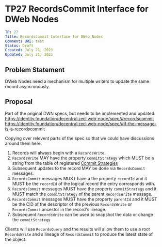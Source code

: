 # TP27 RecordsCommit Interface for DWeb Nodes

```yaml
TP: 27
Title: RecordsCommit Interface for DWeb Nodes
Comments URI: test
Status: Draft
Created: July 21, 2023
Updated: July 21, 2023
```

## Problem Statement

DWeb Nodes need a mechanism for multiple writers to update the same record asyncronously.


## Proposal

Part of the original DWN specs, but needs to be implemented and updated:
https://identity.foundation/decentralized-web-node/spec/#recordscommit
https://identity.foundation/decentralized-web-node/spec/#if-the-message-is-a-recordscommit

Copying over relevent parts of the spec so that we could have discussions around them here.


1. Records will always begin with a `RecordsWrite`.
2. `RecordsWrite` MAY have the property `commitStrategy` which MUST be a string from the table of registered [Commit Strategies](https://identity.foundation/decentralized-web-node/spec/#commit-strategies)
3. Subsequent updates to the record MAY be done via `RecordsCommit` messages.
4. `RecordsCommit` messages MUST have a the property `recordId` and it MUST be the `recordId` of the logical record the entry corrosponds with.
5. `RecordsCommit` messages MUST have the property `commitStrategy` and it MUST match the `commitStrategy` of the parent `RecordsWrite` message.
6. `RecordsCommit` messages MUST have the property `parentId` and it MUST be the CID of the descriptor of the previous `RecordsWrite` or `RecordsCommit` ancestor in the record's lineage.
7. Subsequent `RecordsWrite` can be used to snapshot the data or change the `commitStrategy`


Clients will use `RecordsQuery` and the results will allow them to use a root `RecordsWrite` and a lineage of `RecordsCommit` to produce the latest state of the object.